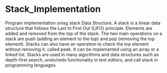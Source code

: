 # Stack_Implementation
Program implementation unisg stack Data Structure.
A stack is a linear data structure that follows the Last In First Out (LIFO) principle. Elements are added and removed from the top of the stack. The two main operations on a stack are push (adding an element to the top) and pop (removing the top element). Stacks can also have an operation to check the top element without removing it, called peek. It can be implemented using an array or a linked list. Stacks are used in many algorithms and data structures such as depth-first search, undo/redo functionality in text editors, and call stack in programming languages.
